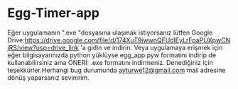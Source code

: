 ﻿# Egg-Timer-app
Eğer uygulamanın ".exe "dosyasına ulaşmak istiyorsanız lütfen Google Drive:https://drive.google.com/file/d/174XuT9iwwnQFUdlEyLrFpaPUXpwCNjRS/view?usp=drive_link  'a gidin ve indirin.
Veya uygulamaya erişmek için eğer bilgisayarınızda python yüklüyse egg_app.pyw formatını indirip de kullanabilirsiniz ama
ÖNERİ: .exe formatını indirmeniz.
Denediğiniz için teşekkürler.Herhangi bug durumunda ayturwe12@gmail.com mail adresine dönüş yaparsanız sevinirim.
